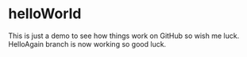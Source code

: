 # helloWorld
This is just a demo to see how things work on GitHub so wish me luck.
HelloAgain branch is now working so good luck.
